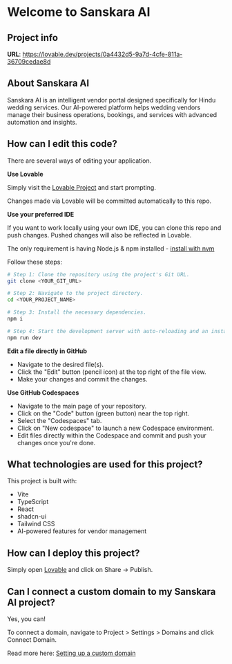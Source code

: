 
# Welcome to Sanskara AI

## Project info

**URL**: https://lovable.dev/projects/0a4432d5-9a7d-4cfe-811a-36709cedae8d

## About Sanskara AI

Sanskara AI is an intelligent vendor portal designed specifically for Hindu wedding services. Our AI-powered platform helps wedding vendors manage their business operations, bookings, and services with advanced automation and insights.

## How can I edit this code?

There are several ways of editing your application.

**Use Lovable**

Simply visit the [Lovable Project](https://lovable.dev/projects/0a4432d5-9a7d-4cfe-811a-36709cedae8d) and start prompting.

Changes made via Lovable will be committed automatically to this repo.

**Use your preferred IDE**

If you want to work locally using your own IDE, you can clone this repo and push changes. Pushed changes will also be reflected in Lovable.

The only requirement is having Node.js & npm installed - [install with nvm](https://github.com/nvm-sh/nvm#installing-and-updating)

Follow these steps:

```sh
# Step 1: Clone the repository using the project's Git URL.
git clone <YOUR_GIT_URL>

# Step 2: Navigate to the project directory.
cd <YOUR_PROJECT_NAME>

# Step 3: Install the necessary dependencies.
npm i

# Step 4: Start the development server with auto-reloading and an instant preview.
npm run dev
```

**Edit a file directly in GitHub**

- Navigate to the desired file(s).
- Click the "Edit" button (pencil icon) at the top right of the file view.
- Make your changes and commit the changes.

**Use GitHub Codespaces**

- Navigate to the main page of your repository.
- Click on the "Code" button (green button) near the top right.
- Select the "Codespaces" tab.
- Click on "New codespace" to launch a new Codespace environment.
- Edit files directly within the Codespace and commit and push your changes once you're done.

## What technologies are used for this project?

This project is built with:

- Vite
- TypeScript
- React
- shadcn-ui
- Tailwind CSS
- AI-powered features for vendor management

## How can I deploy this project?

Simply open [Lovable](https://lovable.dev/projects/0a4432d5-9a7d-4cfe-811a-36709cedae8d) and click on Share -> Publish.

## Can I connect a custom domain to my Sanskara AI project?

Yes, you can!

To connect a domain, navigate to Project > Settings > Domains and click Connect Domain.

Read more here: [Setting up a custom domain](https://docs.lovable.dev/tips-tricks/custom-domain#step-by-step-guide)
